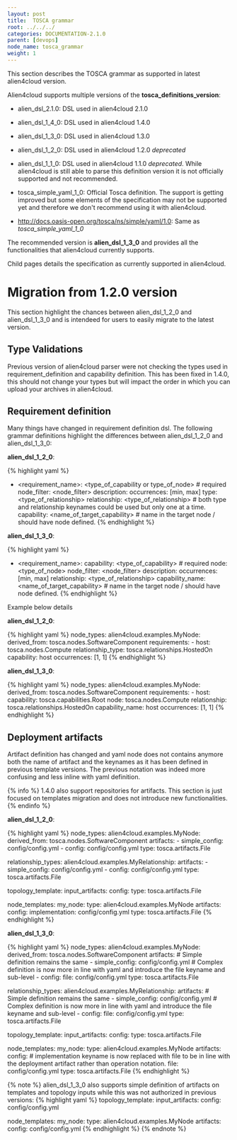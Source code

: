```yaml
---
layout: post
title:  TOSCA grammar
root: ../../../
categories: DOCUMENTATION-2.1.0
parent: [devops]
node_name: tosca_grammar
weight: 1
---
```


This section describes the TOSCA grammar as supported in latest alien4cloud version.

Alien4cloud supports multiple versions of the __tosca_definitions_version__:

* alien_dsl_2.1.0: DSL used in alien4cloud 2.1.0
* alien_dsl_1_4_0: DSL used in alien4cloud 1.4.0
* alien_dsl_1_3_0: DSL used in alien4cloud 1.3.0
* alien_dsl_1_2_0: DSL used in alien4cloud 1.2.0 _deprecated_
* alien_dsl_1_1_0: DSL used in alien4cloud 1.1.0 _deprecated_. While alien4cloud is still able to parse this definition version it is not officially supported and not recommended.

* tosca_simple_yaml_1_0: Official Tosca definition. The support is getting improved but some elements of the specification may not be supported yet and therefore we don't recommend using it with alien4cloud.
* http://docs.oasis-open.org/tosca/ns/simple/yaml/1.0: Same as _tosca_simple_yaml_1_0_

The recommended version is __alien_dsl_1_3_0__ and provides all the functionalities that alien4cloud currently supports.

Child pages details the specification as currently supported in alien4cloud.

# Migration from 1.2.0 version

This section highlight the chances between alien_dsl_1_2_0 and alien_dsl_1_3_0 and is intendeed for users to easily migrate to the latest version.

## Type Validations

Previous version of alien4cloud parser were not checking the types used in requirement_definition and capability definition. This has been fixed in 1.4.0, this should not change your types but will impact the order in which you can upload your archives in alien4cloud.

## Requirement definition

Many things have changed in requirement definition dsl. The following grammar definitions highlight the differences between alien_dsl_1_2_0 and alien_dsl_1_3_0:

**alien_dsl_1_2_0**:

{% highlight yaml %}
- <requirement_name>: <type_of_capability or type_of_node> # required
  node_filter: <node_filter>
  description: <description>
  occurrences: [min, max]
  type: <type_of_relationship>
  relationship: <type_of_relationship> # both type and relationship keynames could be used but only one at a time.
  capability: <name_of_target_capability> # name in the target node / should have node defined.
{% endhighlight %}

**alien_dsl_1_3_0**:

{% highlight yaml %}
- <requirement_name>:
    capability: <type_of_capability> # required
    node: <type_of_node>
    node_filter: <node_filter>
    description: <description>
    occurrences: [min, max]
    relationship: <type_of_relationship>
    capability_name: <name_of_target_capability> # name in the target node / should have node defined.
{% endhighlight %}

Example below details

**alien_dsl_1_2_0**:

{% highlight yaml %}
node_types:
  alien4cloud.examples.MyNode:
    derived_from: tosca.nodes.SoftwareComponent
    requirements:
      - host: tosca.nodes.Compute
        relationship_type: tosca.relationships.HostedOn
        capability: host
        occurrences: [1, 1]
{% endhighlight %}

**alien_dsl_1_3_0**:

{% highlight yaml %}
node_types:
  alien4cloud.examples.MyNode:
    derived_from: tosca.nodes.SoftwareComponent
    requirements:
      - host:
          capability: tosca.capabilities.Root
          node: tosca.nodes.Compute
          relationship: tosca.relationships.HostedOn
          capability_name: host
          occurrences: [1, 1]
{% endhighlight %}

## Deployment artifacts

Artifact definition has changed and yaml node does not contains anymore both the name of artifact and the keynames as it has been defined in previous template versions. The previous notation was indeed more confusing and less inline with yaml definition.

{% info %}
1.4.0 also support repositories for artifacts. This section is just focused on templates migration and does not introduce new functionalities.
{% endinfo %}

**alien_dsl_1_2_0**:

{% highlight yaml %}
node_types:
  alien4cloud.examples.MyNode:
    derived_from: tosca.nodes.SoftwareComponent
    artifacts:
      - simple_config: config/config.yml
      - config: config/config.yml
        type: tosca.artifacts.File

relationship_types:
  alien4cloud.examples.MyRelationship:
    artifacts:
    - simple_config: config/config.yml
    - config: config/config.yml
      type: tosca.artifacts.File

topology_template:
  input_artifacts:
    config:
      type: tosca.artifacts.File

  node_templates:
    my_node:
      type: alien4cloud.examples.MyNode
      artifacts:
        config:
          implementation: config/config.yml
          type: tosca.artifacts.File
{% endhighlight %}

**alien_dsl_1_3_0**:

{% highlight yaml %}
node_types:
  alien4cloud.examples.MyNode:
    derived_from: tosca.nodes.SoftwareComponent
    artifacts:
      # Simple definition remains the same
      - simple_config: config/config.yml
      # Complex definition is now more in line with yaml and introduce the file keyname and sub-level
      - config:
          file: config/config.yml
          type: tosca.artifacts.File

relationship_types:
  alien4cloud.examples.MyRelationship:
    artifacts:
    # Simple definition remains the same
    - simple_config: config/config.yml
    # Complex definition is now more in line with yaml and introduce the file keyname and sub-level
    - config:
        file: config/config.yml
        type: tosca.artifacts.File

topology_template:
  input_artifacts:
    config:
      type: tosca.artifacts.File

  node_templates:
    my_node:
      type: alien4cloud.examples.MyNode
      artifacts:
        config:
          # implementation keyname is now replaced with file to be in line with the deployment artifact rather than operation notation.
          file: config/config.yml
          type: tosca.artifacts.File
{% endhighlight %}

{% note %}
alien_dsl_1_3_0 also supports simple definition of artifacts on templates and topology inputs while this was not authorized in previous versions:
{% highlight yaml %}
topology_template:
  input_artifacts:
    config: config/config.yml

  node_templates:
    my_node:
      type: alien4cloud.examples.MyNode
      artifacts:
        config: config/config.yml
{% endhighlight %}
{% endnote %}
